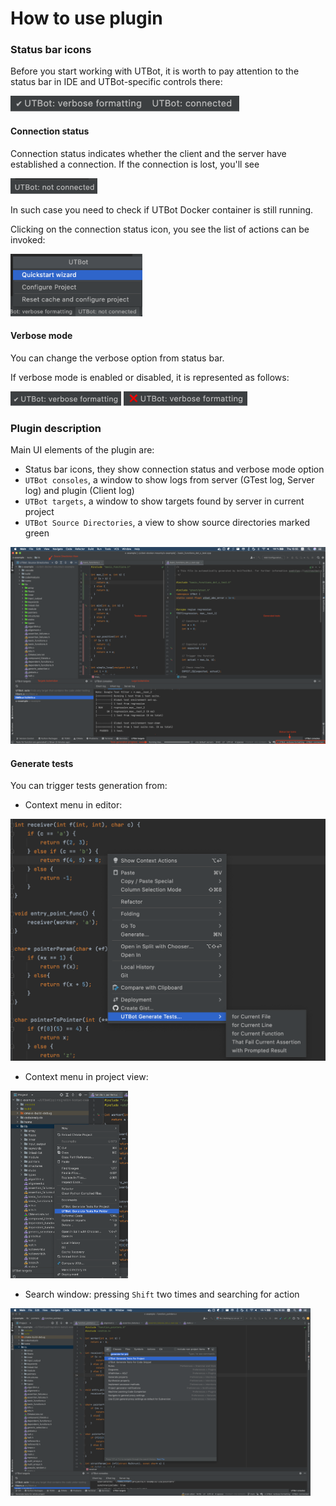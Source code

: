
# How to use plugin

### Status bar icons

Before you start working with UTBot, it is worth to pay attention to the status bar in IDE
and UTBot-specific controls there:

<img src="images/plugin_usage/statusbar/status-bar-icons.png" alt="drawing" height="25"/>

#### Connection status

Connection status indicates whether the client and the server have established a connection. 
If the connection is lost, you'll see 

<img src="images/plugin_usage/statusbar/not-connected.png" alt="drawing" height="25"/>

In such case you need to check if UTBot Docker container is still running.

Clicking on the connection status icon, you see the list of actions can be invoked:

<img src="images/plugin_usage/statusbar/status-bar-actions.png" alt="drawing" height="100"/>

#### Verbose mode

You can change the verbose option from status bar. 

If verbose mode is enabled or disabled, it is represented as follows:

<img src="images/plugin_usage/statusbar/verbose-on.png" alt="drawing" height="23"/> 

<img src="images/plugin_usage/statusbar/verbose-off.png" alt="drawing" height="23"/> 

### Plugin description

Main UI elements of the plugin are:
- Status bar icons, they show connection status and verbose mode option
- `UTBot consoles`, a window to show logs from server (GTest log, Server log) and plugin (Client log)
- `UTBot targets`, a window to show targets found by server in current project
- `UTBot Source Directories`, a view to show source directories marked green

![](images/plugin_usage/overview.png)

#### Generate tests

You can trigger tests generation from:

- Context menu in editor: 

<img src="images/plugin_usage/generate/editor-gen.png" alt="drawing"/> 

- Context menu in project view:

<img src="images/plugin_usage/generate/project-view-gen.png" alt="drawing" height="300"/> 

- Search window: pressing `Shift` two times and searching for action

<img src="images/plugin_usage/generate/gen-search.png" alt="drawing" height="300"/> 

